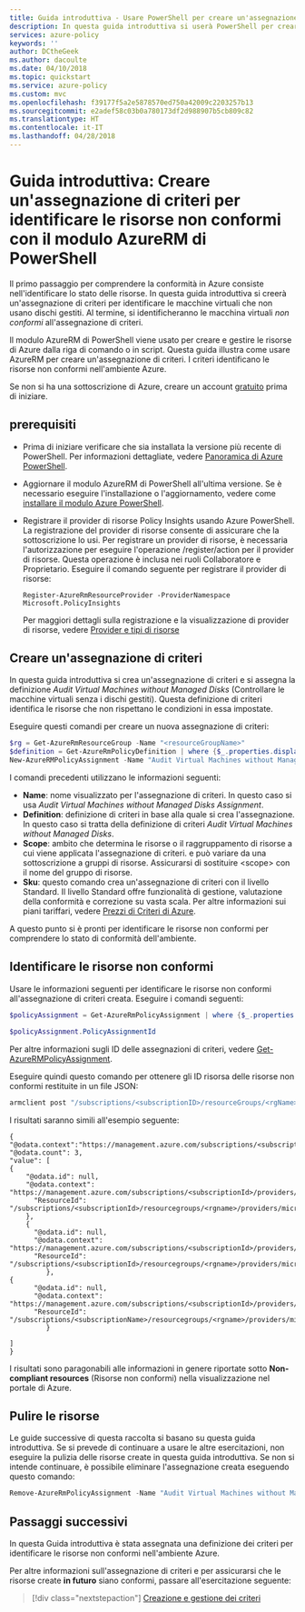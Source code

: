 ```yaml
---
title: Guida introduttiva - Usare PowerShell per creare un'assegnazione di criteri per identificare le risorse non conformi nell'ambiente Azure | Microsoft Docs
description: In questa guida introduttiva si userà PowerShell per creare un'assegnazione di criteri di Azure per identificare le risorse non conformi.
services: azure-policy
keywords: ''
author: DCtheGeek
ms.author: dacoulte
ms.date: 04/10/2018
ms.topic: quickstart
ms.service: azure-policy
ms.custom: mvc
ms.openlocfilehash: f39177f5a2e5878570ed750a42009c2203257b13
ms.sourcegitcommit: e2adef58c03b0a780173df2d988907b5cb809c82
ms.translationtype: HT
ms.contentlocale: it-IT
ms.lasthandoff: 04/28/2018
---
```

# <a name="quickstart-create-a-policy-assignment-to-identify-non-compliant-resources-using-the-azure-rm-powershell-module"></a>Guida introduttiva: Creare un'assegnazione di criteri per identificare le risorse non conformi con il modulo AzureRM di PowerShell

Il primo passaggio per comprendere la conformità in Azure consiste nell'identificare lo stato delle risorse. In questa guida introduttiva si creerà un'assegnazione di criteri per identificare le macchine virtuali che non usano dischi gestiti. Al termine, si identificheranno le macchina virtuali *non conformi* all'assegnazione di criteri.

Il modulo AzureRM di PowerShell viene usato per creare e gestire le risorse di Azure dalla riga di comando o in script. Questa guida illustra come usare AzureRM per creare un'assegnazione di criteri. I criteri identificano le risorse non conformi nell'ambiente Azure.

Se non si ha una sottoscrizione di Azure, creare un account [gratuito](https://azure.microsoft.com/free/) prima di iniziare.

## <a name="prerequisites"></a>prerequisiti

- Prima di iniziare verificare che sia installata la versione più recente di PowerShell. Per informazioni dettagliate, vedere [Panoramica di Azure PowerShell](/powershell/azureps-cmdlets-docs).
- Aggiornare il modulo AzureRM di PowerShell all'ultima versione. Se è necessario eseguire l'installazione o l'aggiornamento, vedere come [installare il modulo Azure PowerShell](/powershell/azure/install-azurerm-ps).
- Registrare il provider di risorse Policy Insights usando Azure PowerShell. La registrazione del provider di risorse consente di assicurare che la sottoscrizione lo usi. Per registrare un provider di risorse, è necessaria l'autorizzazione per eseguire l'operazione /register/action per il provider di risorse. Questa operazione è inclusa nei ruoli Collaboratore e Proprietario. Eseguire il comando seguente per registrare il provider di risorse:

  ```
  Register-AzureRmResourceProvider -ProviderNamespace Microsoft.PolicyInsights
  ```

  Per maggiori dettagli sulla registrazione e la visualizzazione di provider di risorse, vedere [Provider e tipi di risorse](../azure-resource-manager/resource-manager-supported-services.md)

## <a name="create-a-policy-assignment"></a>Creare un'assegnazione di criteri

In questa guida introduttiva si crea un'assegnazione di criteri e si assegna la definizione *Audit Virtual Machines without Managed Disks* (Controllare le macchine virtuali senza i dischi gestiti). Questa definizione di criteri identifica le risorse che non rispettano le condizioni in essa impostate.

Eseguire questi comandi per creare un nuova assegnazione di criteri:

```powershell
$rg = Get-AzureRmResourceGroup -Name "<resourceGroupName>"
$definition = Get-AzureRmPolicyDefinition | where {$_.properties.displayName -eq "Audit VMs that do not use managed disks"}
New-AzureRMPolicyAssignment -Name "Audit Virtual Machines without Managed Disks" -Scope $rg.ResourceId -PolicyDefinition $definition -Sku @{Name='A1';Tier='Standard'}
```

I comandi precedenti utilizzano le informazioni seguenti:

- **Name**: nome visualizzato per l'assegnazione di criteri. In questo caso si usa *Audit Virtual Machines without Managed Disks Assignment*.
- **Definition**: definizione di criteri in base alla quale si crea l'assegnazione. In questo caso si tratta della definizione di criteri *Audit Virtual Machines without Managed Disks*.
- **Scope**: ambito che determina le risorse o il raggruppamento di risorse a cui viene applicata l'assegnazione di criteri. e può variare da una sottoscrizione a gruppi di risorse. Assicurarsi di sostituire &lt;scope&gt; con il nome del gruppo di risorse.
- **Sku**: questo comando crea un'assegnazione di criteri con il livello Standard. Il livello Standard offre funzionalità di gestione, valutazione della conformità e correzione su vasta scala. Per altre informazioni sui piani tariffari, vedere [Prezzi di Criteri di Azure](https://azure.microsoft.com/pricing/details/azure-policy).


A questo punto si è pronti per identificare le risorse non conformi per comprendere lo stato di conformità dell'ambiente.

## <a name="identify-non-compliant-resources"></a>Identificare le risorse non conformi

Usare le informazioni seguenti per identificare le risorse non conformi all'assegnazione di criteri creata. Eseguire i comandi seguenti:

```powershell
$policyAssignment = Get-AzureRmPolicyAssignment | where {$_.properties.displayName -eq "Audit Virtual Machines without Managed Disks"}
```

```powershell
$policyAssignment.PolicyAssignmentId
```

Per altre informazioni sugli ID delle assegnazioni di criteri, vedere [Get-AzureRMPolicyAssignment](/powershell/module/azurerm.resources/get-azurermpolicyassignment).

Eseguire quindi questo comando per ottenere gli ID risorsa delle risorse non conformi restituite in un file JSON:

```powershell
armclient post "/subscriptions/<subscriptionID>/resourceGroups/<rgName>/providers/Microsoft.PolicyInsights/policyStates/latest/queryResults?api-version=2017-12-12-preview&$filter=IsCompliant eq false and PolicyAssignmentId eq '<policyAssignmentID>'&$apply=groupby((ResourceId))" > <json file to direct the output with the resource IDs into>
```
I risultati saranno simili all'esempio seguente:


```
{
"@odata.context":"https://management.azure.com/subscriptions/<subscriptionId>/providers/Microsoft.PolicyInsights/policyStates/$metadata#latest",
"@odata.count": 3,
"value": [
{
    "@odata.id": null,
    "@odata.context": "https://management.azure.com/subscriptions/<subscriptionId>/providers/Microsoft.PolicyInsights/policyStates/$metadata#latest/$entity",
      "ResourceId": "/subscriptions/<subscriptionId>/resourcegroups/<rgname>/providers/microsoft.compute/virtualmachines/<virtualmachineId>"
    },
    {
      "@odata.id": null,
      "@odata.context": "https://management.azure.com/subscriptions/<subscriptionId>/providers/Microsoft.PolicyInsights/policyStates/$metadata#latest/$entity",
      "ResourceId": "/subscriptions/<subscriptionId>/resourcegroups/<rgname>/providers/microsoft.compute/virtualmachines/<virtualmachine2Id>"
         },
{
      "@odata.id": null,
      "@odata.context": "https://management.azure.com/subscriptions/<subscriptionId>/providers/Microsoft.PolicyInsights/policyStates/$metadata#latest/$entity",
      "ResourceId": "/subscriptions/<subscriptionName>/resourcegroups/<rgname>/providers/microsoft.compute/virtualmachines/<virtualmachine3ID>"
         }

]
}
```

I risultati sono paragonabili alle informazioni in genere riportate sotto **Non-compliant resources** (Risorse non conformi) nella visualizzazione nel portale di Azure.


## <a name="clean-up-resources"></a>Pulire le risorse

Le guide successive di questa raccolta si basano su questa guida introduttiva. Se si prevede di continuare a usare le altre esercitazioni, non eseguire la pulizia delle risorse create in questa guida introduttiva. Se non si intende continuare, è possibile eliminare l'assegnazione creata eseguendo questo comando:

```powershell
Remove-AzureRmPolicyAssignment -Name "Audit Virtual Machines without Managed Disks Assignment" -Scope /subscriptions/<subscriptionID>/<resourceGroupName>
```

## <a name="next-steps"></a>Passaggi successivi

In questa Guida introduttiva è stata assegnata una definizione dei criteri per identificare le risorse non conformi nell'ambiente Azure.

Per altre informazioni sull'assegnazione di criteri e per assicurarsi che le risorse create **in futuro** siano conformi, passare all'esercitazione seguente:

> [!div class="nextstepaction"]
> [Creazione e gestione dei criteri](./create-manage-policy.md)
